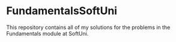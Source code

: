 # FundamentalsSoftUni
This repository contains all of my solutions for the problems in the Fundamentals module at SoftUni.
